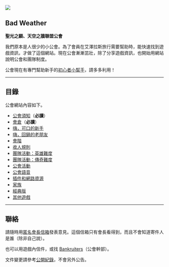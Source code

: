 ![](https://badbadweather.github.com/img_badweather.png)

## Bad Weather

**聖光之願、天空之牆聯盟公會**

我們原本是人很少的小公會。為了會員在艾澤拉斯旅行需要幫助時，能快速找到遊戲資訊，才做了這個網站。現在公會漸漸茁壯，除了分享遊戲資訊，也開始用網站說明公會和團隊制度。

公會現在有專門幫助新手的[初心者小幫手](ranks.html)，請多多利用！

---

## 目錄

公會網站內容如下。

- [公會須知](guidelines.html)（**必讀**）
- [會倉](bank.html)（**必讀**）
- [嗨，可口的新手](newbies.html)
- [嗨，回鍋的老朋友](oldfriends.html)
- [會階](ranks.html)
- [收人規則](recruitment.html)
- [團隊活動：英雄難度](raid.html)
- [團隊活動：傳奇難度](m.html)
- [公會活動](activities.html)
- [公會語音](voicechat.html)
- [插件和網路資源](useful.html)
- [家族](houses.html)
- [經典版](classic.html)
- [其他遊戲](othergames.html)

--- 

## 聯絡

請隨時用[匿名會長信箱](https://goo.gl/forms/rwLyIDT9gVDazd5q1)發表意見。這個信箱只有會長看得到，而且不會知道寄件人是誰（除非自己說）。

也可以用遊戲內信件，或找 [Bankruiters](ranks.html)（公會幹部）。

文件變更請參考[公開紀錄](https://github.com/badbadweather/badbadweather.github.io/commits/master/index.md)，不會另外公告。
